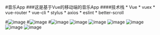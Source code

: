 #音乐App
###这是基于Vue的移动端的音乐App
####技术栈
	* Vue
	* vuex
	* vue-router
	* vue-cli
	* stylus
	* axios
	* eslint
	* better-scroll


#![image](https://github.com/megnliren/music/raw/master/pict/recommend.png)
#![image](https://github.com/megnliren/music/raw/master/pict/singer.png)
#![image](https://github.com/megnliren/music/raw/master/pict/rank.png)
![image](https://github.com/megnliren/music/raw/master/pict/rankdetail.png)
![image](https://github.com/megnliren/music/raw/master/pict/singer-detail.png)
![image](https://github.com/megnliren/music/raw/master/pict/search.png)
![image](https://github.com/megnliren/music/raw/master/pict/play.png)
![image](https://github.com/megnliren/music/raw/master/pict/lyric.png)
![image](https://github.com/megnliren/music/raw/master/pict/playlist.png)